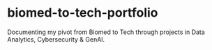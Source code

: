 # biomed-to-tech-portfolio
 Documenting my pivot from Biomed to Tech through projects in Data Analytics, Cybersecurity &amp; GenAI.
